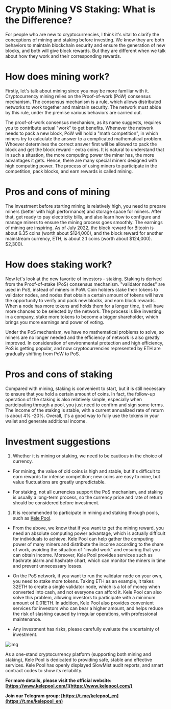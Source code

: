 # Crypto Mining VS Staking: What is the Difference?

For people who are new to cryptocurrencies, I think it's vital to clarify the conceptions of mining and staking before investing. We know they are both behaviors to maintain blockchain security and ensure the generation of new blocks, and both will give block rewards. But they are different when we talk about how they work and their corresponding rewards.

# How does mining work?

Firstly, let's talk about mining since you may be more familiar with it. Cryptocurrency mining relies on the Proof-of-work (PoW) consensus mechanism. The consensus mechanism is a rule, which allows distributed networks to work together and maintain security. The network must abide by this rule, under the premise various behaviors are carried out. 

The proof-of-work consensus mechanism, as its name suggests, requires you to contribute actual "work" to get benefits. Whenever the network needs to pack a new block, PoW will hold a "math competition", in which miners try to calculate the answer to a complicated mathematical problem. Whoever determines the correct answer first will be allowed to pack the block and get the block reward - extra coins. It is natural to understand that in such a situation, the more computing power the miner has, the more advantages it gets. Hence, there are many special miners designed with high computing power. The process of using miners to participate in the competition, pack blocks, and earn rewards is called mining.

# Pros and cons of mining

The investment before starting mining is relatively high, you need to prepare miners (better with high performance) and storage space for miners. After that, get ready to pay electricity bills, and also learn how to configure and manage miners to ensure the mining process goes smoothly. The earnings of mining are inspiring. As of July 2022, the block reward for Bitcoin is about 6.35 coins (worth about $124,000), and the block reward for another mainstream currency, ETH, is about 2.1 coins (worth about $124,000). $2,300).

# How does staking work?

Now let's look at the new favorite of investors - staking. Staking is derived from the Proof-of-stake (PoS) consensus mechanism. "validator nodes" are used in PoS, instead of miners in PoW. Coin holders stake their tokens to validator nodes, and nodes that obtain a certain amount of tokens will have the opportunity to verify and pack new blocks, and earn block rewards. When a node has more tokens and holds them for a longer time, it will have more chances to be selected by the network. The process is like investing in a company, stake more tokens to become a bigger shareholder, which brings you more earnings and power of voting.

Under the PoS mechanism, we have no mathematical problems to solve, so miners are no longer needed and the efficiency of network is also greatly improved. In consideration of environmental protection and high efficiency, PoS is getting popular, and now cryptocurrencies represented by ETH are gradually shifting from PoW to PoS.

# Pros and cons of staking

Compared with mining, staking is convenient to start, but it is still necessary to ensure that you hold a certain amount of coins. In fact, the follow-up operation of the staking is also relatively simple, especially when participating through a pool, you just need to confirm and sign some terms. The income of the staking is stable, with a current annualized rate of return is about 4% -20%. Overall, it's a good way to fully use the tokens in your wallet and generate additional income.

# Investment suggestions

1. Whether it is mining or staking, we need to be cautious in the choice of currency.

- For mining, the value of old coins is high and stable, but it's difficult to earn rewards for intense competition; new coins are easy to mine, but value fluctuations are greatly unpredictable.

- For staking, not all currencies support the PoS mechanism, and staking is usually a long-term process, so the currency price and rate of return should be considered before investment.

1. It is recommended to participate in mining and staking through pools, such as [Kele Pool](https://www.kelepool.com/).

- From the above, we know that if you want to get the mining reward, you need an absolute computing power advantage, which is actually difficult for individuals to achieve. Kele Pool can help gather the computing power of many miners and distribute the income according to the share of work, avoiding the situation of "invalid work" and ensuring that you can obtain income. Moreover, Kele Pool provides services such as hashrate alarm and hashrate chart, which can monitor the miners in time and prevent unnecessary losses.

- On the PoS network, if you want to run the validator node on your own, you need to stake more tokens. Taking ETH as an example, it takes 32ETH to create a single validator node, which is a lot of money when converted into cash, and not everyone can afford it. Kele Pool can also solve this problem, allowing investors to participate with a minimum amount of 0.01ETH. In addition, Kele Pool also provides convenient services for investors who can bear a higher amount, and helps reduce the risk of slashing caused by irregular operations, with professional maintenance.

- Any investment has risks, please carefully evaluate the uncertainty of investment.

![img](https://miro.medium.com/max/1400/1*THLRNE9phqe2AgOxy7S_gQ.png)

As a one-stand cryptocurrency platform (supporting both mining and staking), Kele Pool is dedicated to providing safe, stable and effective services. Kele Pool has openly displayed SlowMist audit reports, and smart contract codes to show its reliability. 

**For more details, please visit the official website: [https://www.kelepool.com/](https://www.kelepool.com/)**

**Join our Telegram group: [https://t.me/kelepool_en](https://t.me/kelepool_en)**
